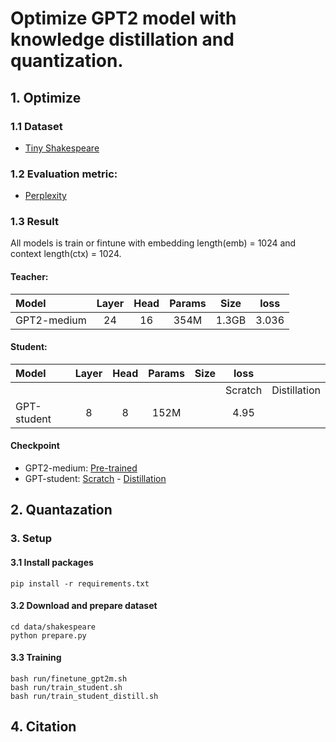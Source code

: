 # Optimize GPT2 model with knowledge distillation and quantization.

## 1. Optimize
### 1.1 Dataset
- [Tiny Shakespeare](https://huggingface.co/datasets/tiny_shakespeare)

### 1.2 Evaluation metric:
- [Perplexity](https://huggingface.co/docs/transformers/perplexity)

### 1.3 Result
All models is train or fintune with embedding length(emb) = 1024 and context length(ctx) = 1024.
#### Teacher:

| Model        | Layer | Head | Params | Size  |  loss  |
|:----------   |:----: |:----:| :----: | :---: |  :---: |
| GPT2-medium  |  24   |  16  |  354M  | 1.3GB |  3.036 |


#### Student:
| Model 	  | Layer | Head | Params 	| Size  |  loss   |             |
|:----------  | :----:|:----:|  :----:	| :---: |:-------:|:-----------:|
|       	  |       |      |          |       | Scratch | Distillation|
| GPT-student |   8   |  8   |  152M    |       |   4.95  |             |


#### Checkpoint
- GPT2-medium: [Pre-trained](https://drive.google.com/file/d/1y7RYsqrGt7njagHAmGrlA2a6jseGwkGX/view?usp=drive_link)
- GPT-student: [Scratch](https://drive.google.com/file/d/191iLVLmueqbAodR0-prCZERNkpEu658p/view?usp=sharing) - [Distillation]()



## 2. Quantazation


### 3. Setup
#### 3.1 Install packages
```
pip install -r requirements.txt
```
#### 3.2 Download and prepare dataset
```
cd data/shakespeare
python prepare.py
```
#### 3.3 Training
```
bash run/finetune_gpt2m.sh
bash run/train_student.sh
bash run/train_student_distill.sh
```

## 4. Citation



